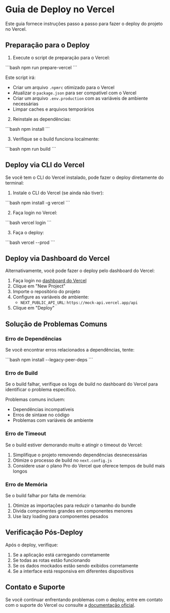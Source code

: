 # Guia de Deploy no Vercel

Este guia fornece instruções passo a passo para fazer o deploy do projeto no Vercel.

## Preparação para o Deploy

1. Execute o script de preparação para o Vercel:

\`\`\`bash
npm run prepare-vercel
\`\`\`

Este script irá:
- Criar um arquivo `.npmrc` otimizado para o Vercel
- Atualizar o `package.json` para ser compatível com o Vercel
- Criar um arquivo `.env.production` com as variáveis de ambiente necessárias
- Limpar caches e arquivos temporários

2. Reinstale as dependências:

\`\`\`bash
npm install
\`\`\`

3. Verifique se o build funciona localmente:

\`\`\`bash
npm run build
\`\`\`

## Deploy via CLI do Vercel

Se você tem o CLI do Vercel instalado, pode fazer o deploy diretamente do terminal:

1. Instale o CLI do Vercel (se ainda não tiver):

\`\`\`bash
npm install -g vercel
\`\`\`

2. Faça login no Vercel:

\`\`\`bash
vercel login
\`\`\`

3. Faça o deploy:

\`\`\`bash
vercel --prod
\`\`\`

## Deploy via Dashboard do Vercel

Alternativamente, você pode fazer o deploy pelo dashboard do Vercel:

1. Faça login no [dashboard do Vercel](https://vercel.com/dashboard)
2. Clique em "New Project"
3. Importe o repositório do projeto
4. Configure as variáveis de ambiente:
   - `NEXT_PUBLIC_API_URL`: `https://mock-api.vercel.app/api`
5. Clique em "Deploy"

## Solução de Problemas Comuns

### Erro de Dependências

Se você encontrar erros relacionados a dependências, tente:

\`\`\`bash
npm install --legacy-peer-deps
\`\`\`

### Erro de Build

Se o build falhar, verifique os logs de build no dashboard do Vercel para identificar o problema específico.

Problemas comuns incluem:
- Dependências incompatíveis
- Erros de sintaxe no código
- Problemas com variáveis de ambiente

### Erro de Timeout

Se o build estiver demorando muito e atingir o timeout do Vercel:

1. Simplifique o projeto removendo dependências desnecessárias
2. Otimize o processo de build no `next.config.js`
3. Considere usar o plano Pro do Vercel que oferece tempos de build mais longos

### Erro de Memória

Se o build falhar por falta de memória:

1. Otimize as importações para reduzir o tamanho do bundle
2. Divida componentes grandes em componentes menores
3. Use lazy loading para componentes pesados

## Verificação Pós-Deploy

Após o deploy, verifique:

1. Se a aplicação está carregando corretamente
2. Se todas as rotas estão funcionando
3. Se os dados mockados estão sendo exibidos corretamente
4. Se a interface está responsiva em diferentes dispositivos

## Contato e Suporte

Se você continuar enfrentando problemas com o deploy, entre em contato com o suporte do Vercel ou consulte a [documentação oficial](https://vercel.com/docs).
